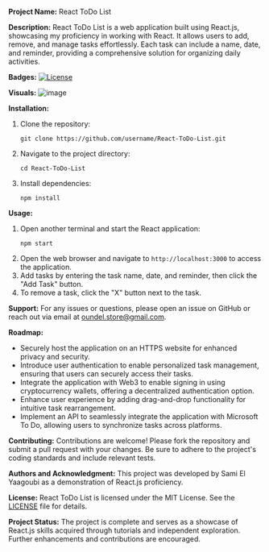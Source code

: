**Project Name:** React ToDo List

**Description:** 
React ToDo List is a web application built using React.js, showcasing my proficiency in working with React. It allows users to add, remove, and manage tasks effortlessly. Each task can include a name, date, and reminder, providing a comprehensive solution for organizing daily activities.

**Badges:** 
[![License](https://img.shields.io/badge/License-MIT-blue.svg)](https://opensource.org/licenses/MIT)

**Visuals:** 
![image](https://github.com/L1ZLe/React-ToDo-List/assets/90628538/d4bc7376-0a3c-4a54-9878-40168c622de2)


**Installation:** 
1. Clone the repository:
   ```
   git clone https://github.com/username/React-ToDo-List.git
   ```
2. Navigate to the project directory:
   ```
   cd React-ToDo-List
   ```
3. Install dependencies:
   ```
   npm install
   ```

**Usage:** 
1. Open another terminal and start the React application:
   ```
   npm start
   ```
2. Open the web browser and navigate to `http://localhost:3000` to access the application.
3. Add tasks by entering the task name, date, and reminder, then click the "Add Task" button.
4. To remove a task, click the "X" button next to the task.

**Support:** 
For any issues or questions, please open an issue on GitHub or reach out via email at oundel.store@gmail.com.

**Roadmap:** 
- Securely host the application on an HTTPS website for enhanced privacy and security.
- Introduce user authentication to enable personalized task management, ensuring that users can securely access their tasks.
- Integrate the application with Web3 to enable signing in using cryptocurrency wallets, offering a decentralized authentication option.
- Enhance user experience by adding drag-and-drop functionality for intuitive task rearrangement.
- Implement an API to seamlessly integrate the application with Microsoft To Do, allowing users to synchronize tasks across platforms.

**Contributing:** 
Contributions are welcome! Please fork the repository and submit a pull request with your changes. Be sure to adhere to the project's coding standards and include relevant tests.

**Authors and Acknowledgment:** 
This project was developed by Sami El Yaagoubi as a demonstration of React.js proficiency.

**License:** 
React ToDo List is licensed under the MIT License. See the [LICENSE](LICENSE) file for details.

**Project Status:** 
The project is complete and serves as a showcase of React.js skills acquired through tutorials and independent exploration. Further enhancements and contributions are encouraged.
